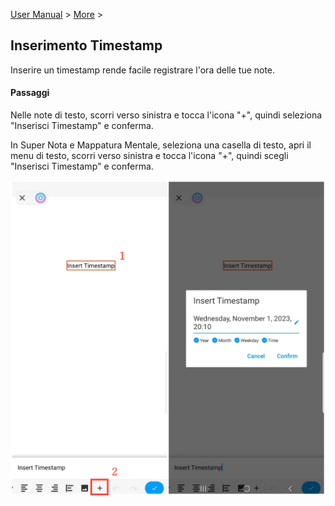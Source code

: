 [User Manual](/dragonnest/drawnote/manual/it) > [More](/dragonnest/drawnote/manual/it/more) >

Inserimento Timestamp
---
Inserire un timestamp rende facile registrare l'ora delle tue note.

#### Passaggi
Nelle note di testo, scorri verso sinistra e tocca l'icona "+", quindi seleziona "Inserisci Timestamp" e conferma.

In Super Nota e Mappatura Mentale, seleziona una casella di testo, apri il menu di testo, scorri verso sinistra e tocca l'icona "+", quindi scegli "Inserisci Timestamp" e conferma.

![Inserimento Timestamp](imgs/insert_timestamp1.png)
